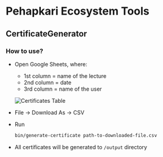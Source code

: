 # Pehapkari Ecosystem Tools

## CertificateGenerator

### How to use?

- Open Google Sheets, where:
    - 1st column = name of the lecture
    - 2nd column = date
    - 3rd column = name of the user
    
    ![Certificates Table](/docs/certificates-table.png)
    
- File -> Download As -> CSV
- Run 
    ```bash
    bin/generate-certificate path-to-downloaded-file.csv
    ```
- All certificates will be generated to `/output` directory

